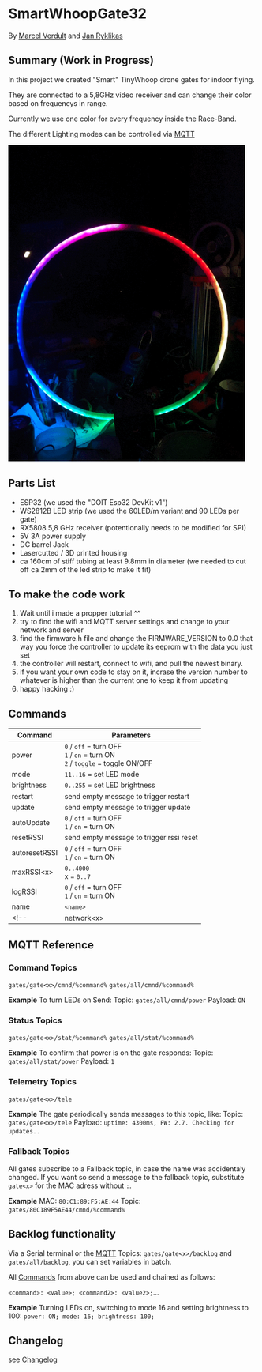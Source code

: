 # SmartWhoopGate32

By [Marcel Verdult](https://github.com/marcelverdult)
and [Jan Ryklikas](https://github.com/soulofnoob)

## Summary (Work in Progress)

  In this project we created "Smart" TinyWhoop drone gates for indoor flying.

  They are connected to a 5,8GHz video receiver and can change their color based on frequencys in range.

  Currently we use one color for every frequency inside the Race-Band.

  The different Lighting modes can be controlled via [MQTT](#mqtt-reference)

 ![AnimationGIF](Doku/WingAnimation.gif)

## Parts List

- ESP32 (we used the "DOIT Esp32 DevKit v1")
- WS2812B LED strip (we used the 60LED/m variant and 90 LEDs per gate)
- RX5808 5,8 GHz receiver (potentionally needs to be modified for SPI)
- 5V 3A power supply
- DC barrel Jack
- Lasercutted / 3D printed housing
- ca 160cm of stiff tubing at least 9.8mm in diameter (we needed to cut off ca 2mm of the led strip to make it fit)

## To make the code work

1. Wait until i made a propper tutorial ^^
2. try to find the wifi and MQTT server settings and change to your network and server
3. find the firmware.h file and change the FIRMWARE_VERSION to 0.0 that way you force the controller to update its eeprom with the data you just set
4. the controller will restart, connect to wifi, and pull the newest binary.
5. if you want your own code to stay on it, incrase the version number to whatever is higher than the current one to keep it from updating
6. happy hacking :)

## Commands
  
| Command        | Parameters                                         |
| ----------     | -------------------------------------------------- |
| power          | `0` / `off` = turn OFF <br/> `1` / `on` = turn ON <br/> `2` / `toggle` = toggle ON/OFF |
| mode           | `11..16` = set LED mode                            |
| brightness     | `0..255` = set LED brightness                      |
| restart        | send empty message to trigger restart              |
| update         | send empty message to trigger update               |
| autoUpdate     | `0` / `off` = turn OFF <br/> `1` / `on` = turn ON  |
| resetRSSI      | send empty message to trigger rssi reset           |
| autoresetRSSI  | `0` / `off` = turn OFF <br/> `1` / `on` = turn ON  |
| maxRSSI&lt;x>  | `0..4000` <br/> x = `0..7`                         |
| logRSSI        | `0` / `off` = turn OFF <br/> `1` / `on` = turn ON  |
| name           | `<name>`                                           |
<!-- | network&lt;x>  | `<ssid>;<pass>;<mqtt>` <br/> x = `0..4`            | -->

## MQTT Reference

### Command Topics

`gates/gate<x>/cmnd/%command%`
`gates/all/cmnd/%command%`

**Example**
To turn LEDs on Send:
Topic: `gates/all/cmnd/power` Payload: `ON`

### Status Topics

`gates/gate<x>/stat/%command%`
`gates/all/stat/%command%`

**Example**
To confirm that power is on the gate responds:
Topic: `gates/all/stat/power` Payload: `1`

### Telemetry Topics

`gates/gate<x>/tele`

**Example**
The gate periodically sends messages to this topic, like:
Topic: `gates/gate<x>/tele` Payload: `uptime: 4300ms, FW: 2.7. Checking for updates..`

### Fallback Topics

All gates subscribe to a Fallback topic, in case the name was accidentaly changed.
If you want so send a message to the fallback topic, substitute `gate<x>` for the MAC adress without `:`.

**Example**
MAC: `80:C1:89:F5:AE:44`
Topic: `gates/80C189F5AE44/cmnd/%command%`

## Backlog functionality

Via a Serial terminal or the [MQTT](#mqtt-reference) Topics: `gates/gate<x>/backlog` and `gates/all/backlog`,
you can set variables in batch.

All [Commands](#Commands) from above can be used and chained as follows: 

`<command>: <value>; <command2>: <value2>;`...

**Example**
Turning LEDs on, switching to mode 16 and setting brightness to 100:
`power: ON; mode: 16; brightness: 100;`

## Changelog

see [Changelog](changelog.md)